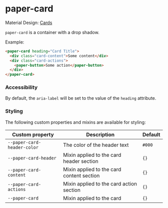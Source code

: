 # paper-card

Material Design: <a href="http://www.google.com/design/spec/components/card.html">Cards</a>

`paper-card` is a container with a drop shadow.

Example:
```html
<paper-card heading="Card Title">
  <div class="card-content">Some content</div>
  <div class="card-actions">
    <paper-button>Some action</paper-button>
  </div>
</paper-card>
```

### Accessibility
By default, the `aria-label` will be set to the value of the `heading` attribute.

### Styling

The following custom properties and mixins are available for styling:

Custom property | Description | Default
----------------|-------------|----------
`--paper-card-header-color` | The color of the header text | `#000`
`--paper-card-header` | Mixin applied to the card header section | `{}`
`--paper-card-content` | Mixin applied to the card content section| `{}`
`--paper-card-actions` | Mixin applied to the card action section | `{}`
`--paper-card` | Mixin applied to the card | `{}`
